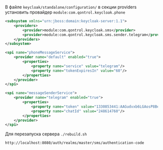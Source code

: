 В файле `keycloak/standalone/configuration/` в секции providers установить провайдер `module:com.qontrol.keycloak.phone`

```xml
<subsystem xmlns="urn:jboss:domain:keycloak-server:1.1">
    <providers>
        <provider>module:com.qontrol.keycloak.sms</provider>
        <provider>module:com.qontrol.keycloak.sms.sender.telegram</provider>
    </providers>
</subsystem>
```

```xml
<spi name="phoneMessageService">
    <provider name="default" enabled="true">
        <properties>
            <property name="service" value="telegram"/>
            <property name="tokenExpiresIn" value="60"/>
        </properties>
    </provider>
</spi>
```

```xml
<spi name="messageSenderService">
    <provider name="telegram" enabled="true">
        <properties>
            <property name="token" value="1330853441:AAGudvxb6LGAosP8BeJNTbS1vIUcR8WKX3g"/>
            <property name="chatId" value="248614760"/>
        </properties>
    </provider>
</spi>
```

Для перезапуска сервера `./rebuild.sh`

`http://localhost:8080/auth/realms/master/sms/authentication-code`
